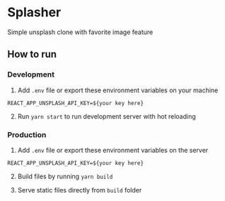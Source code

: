 # Splasher

Simple unsplash clone with favorite image feature

## How to run

### Development

1. Add `.env` file or export these environment variables on your machine

```
REACT_APP_UNSPLASH_API_KEY=${your key here}
```

2. Run `yarn start` to run development server with hot reloading

### Production

1. Add `.env` file or export these environment variables on the server

```
REACT_APP_UNSPLASH_API_KEY=${your key here}
```

2. Build files by running `yarn build`

3. Serve static files directly from `build` folder
